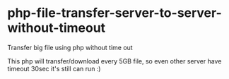 # php-file-transfer-server-to-server-without-timeout
Transfer big file using php without time out

This php will transfer/download every 5GB file, so even other server have timeout 30sec it's still can run :)
